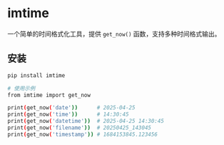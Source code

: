 # imtime

一个简单的时间格式化工具，提供 `get_now()` 函数，支持多种时间格式输出。

## 安装
```bash
pip install imtime

# 使用示例
from imtime import get_now

print(get_now('date'))      # 2025-04-25
print(get_now('time'))      # 14:30:45
print(get_now('datetime'))  # 2025-04-25 14:30:45
print(get_now('filename'))  # 20250425_143045
print(get_now('timestamp')) # 1684153845.123456